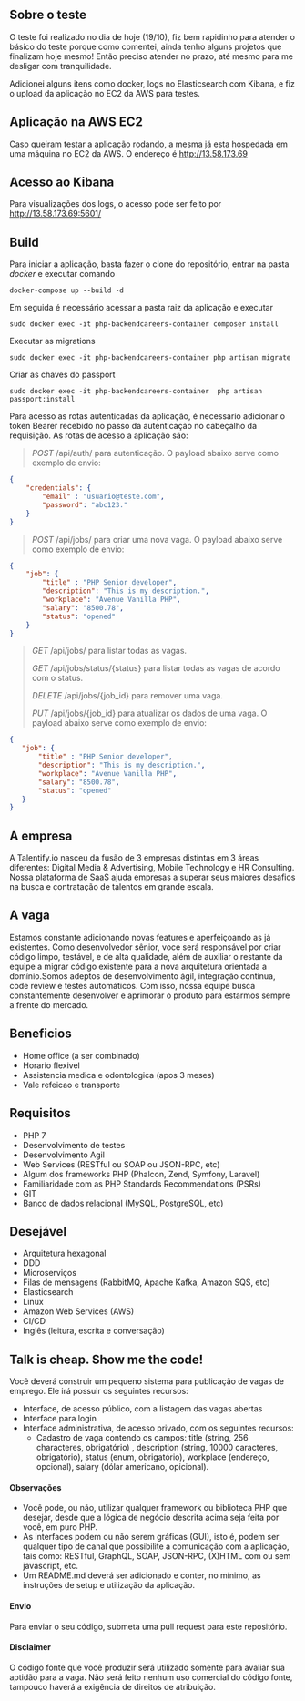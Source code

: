 ## Sobre o teste
O teste foi realizado no dia de hoje (19/10), fiz bem rapidinho para atender o básico do teste porque como comentei,
ainda tenho alguns projetos que finalizam hoje mesmo! Então preciso atender no prazo, até mesmo para me desligar
com tranquilidade.

Adicionei alguns itens como docker, logs no Elasticsearch com Kibana, e fiz o upload da aplicação no EC2 da AWS 
para testes.

## Aplicação na AWS EC2
Caso queiram testar a aplicação rodando, a mesma já esta hospedada em uma máquina no EC2 da AWS. O endereço é http://13.58.173.69

## Acesso ao Kibana
Para visualizações dos logs, o acesso pode ser feito por http://13.58.173.69:5601/

## Build
Para iniciar a aplicação, basta fazer o clone do repositório, entrar na pasta *docker* e executar comando
````shell script
docker-compose up --build -d
````

Em seguida é necessário acessar a pasta raiz da aplicação e executar

````shell script
sudo docker exec -it php-backendcareers-container composer install
````

Executar as migrations

````shell script
sudo docker exec -it php-backendcareers-container php artisan migrate
````

Criar as chaves do passport

````shell script
sudo docker exec -it php-backendcareers-container  php artisan passport:install
````

Para acesso as rotas autenticadas da aplicação, é necessário adicionar o token Bearer recebido no passo da autenticação no cabeçalho da requisição.
As rotas de acesso a aplicação são:

> *POST* /api/auth/ para autenticação. O payload abaixo serve como exemplo de envio:
````json
{
    "credentials": {
        "email" : "usuario@teste.com",
        "password": "abc123."
    }
}
````

> *POST* /api/jobs/ para criar uma nova vaga. O payload abaixo serve como exemplo de envio:

````json
{
    "job": {
        "title" : "PHP Senior developer",
        "description": "This is my description.",
        "workplace": "Avenue Vanilla PHP",
        "salary": "8500.78",
        "status": "opened"
    }
}
````

> *GET* /api/jobs/ para listar todas as vagas.
>
> *GET* /api/jobs/status/{status} para listar todas as vagas de acordo com o status.
>
> *DELETE* /api/jobs/{job_id} para remover uma vaga.
>
> *PUT* /api/jobs/{job_id} para atualizar os dados de uma vaga. O payload abaixo serve como exemplo de envio:
                                                               
````json
{
   "job": {
       "title" : "PHP Senior developer",
       "description": "This is my description.",
       "workplace": "Avenue Vanilla PHP",
       "salary": "8500.78",
       "status": "opened"
   }
}
````

## A empresa
A Talentify.io nasceu da fusão de 3 empresas distintas em 3 áreas diferentes: Digital Media & Advertising, Mobile Technology e HR Consulting. Nossa plataforma de SaaS ajuda empresas a superar seus maiores desafios na  busca e contratação de talentos em grande escala.

## A vaga
Estamos constante adicionando novas features e aperfeiçoando as já existentes. Como desenvolvedor sênior, voce será responsável por criar código limpo, testável, e de alta qualidade, além de auxiliar o restante da equipe a migrar código existente para a nova arquitetura orientada a domínio.Somos adeptos de desenvolvimento ágil, integração contínua, code review e testes automáticos. Com isso, nossa equipe busca constantemente desenvolver e aprimorar o produto para estarmos sempre a frente do mercado.

## Beneficios
- Home office (a ser combinado)
- Horario flexivel
- Assistencia medica e odontologica (apos 3 meses)
- Vale refeicao e transporte

## Requisitos
- PHP 7
- Desenvolvimento de testes
- Desenvolvimento Agil
- Web Services (RESTful ou SOAP ou JSON-RPC, etc)
- Algum dos frameworks PHP (Phalcon, Zend, Symfony, Laravel)
- Familiaridade com as PHP Standards Recommendations (PSRs)
- GIT
- Banco de dados relacional (MySQL, PostgreSQL, etc)

## Desejável
- Arquitetura hexagonal
- DDD
- Microserviços
- Filas de mensagens (RabbitMQ, Apache Kafka, Amazon SQS, etc)
- Elasticsearch
- Linux
- Amazon Web Services (AWS)
- CI/CD
- Inglês (leitura, escrita e conversação)

## Talk is cheap. Show me the code!
Você deverá construir um pequeno sistema para publicação de vagas de emprego. Ele irá possuir os seguintes recursos:
* Interface, de acesso público, com a listagem das vagas abertas
* Interface para login
* Interface administrativa, de acesso privado, com os seguintes recursos:
  * Cadastro de vaga contendo os campos: title (string, 256 characteres, obrigatório) , description (string, 10000 caracteres, obrigatório), status (enum, obrigatório), workplace (endereço, opcional), salary (dólar americano, opicional).
 
#### Observações
- Você pode, ou não, utilizar qualquer framework ou biblioteca PHP que desejar, desde que a lógica de negócio descrita acima seja feita por você, em puro PHP.
- As interfaces podem ou não serem gráficas (GUI), isto é, podem ser qualquer tipo de canal que possibilite a comunicação com a aplicação, tais como: RESTful, GraphQL, SOAP, JSON-RPC, (X)HTML com ou sem javascript, etc.
- Um README.md deverá ser adicionado e conter, no mínimo, as instruções de setup e utilização da aplicação.

#### Envio
Para enviar o seu código, submeta uma pull request para este repositório.

#### Disclaimer
O código fonte que você produzir será utilizado somente para avaliar sua aptidão para a vaga. Não será feito nenhum uso comercial do código fonte, tampouco haverá a exigência de direitos de atribuição.

